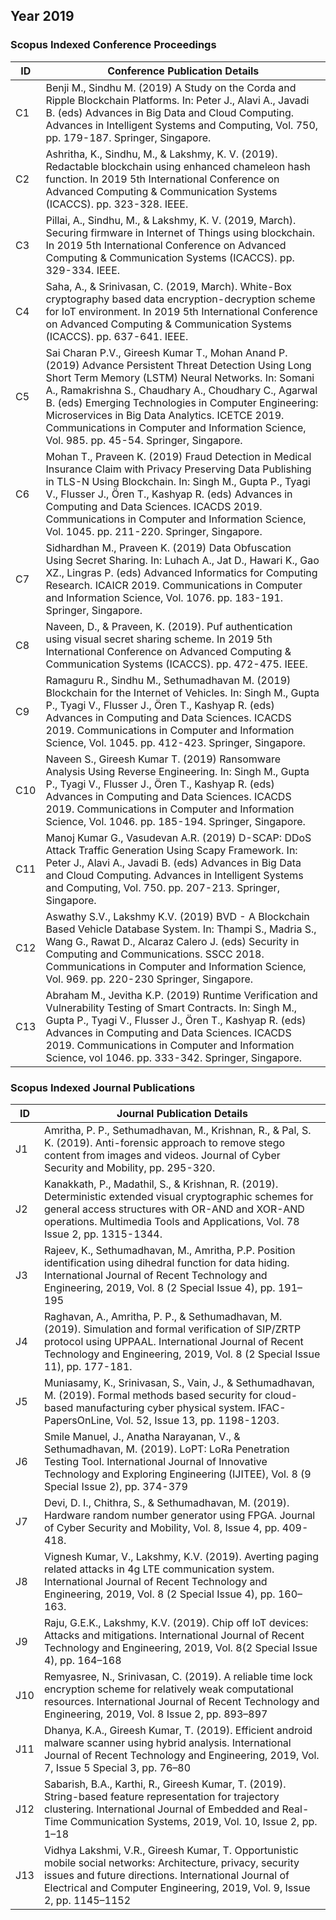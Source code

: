 ## Year 2019
### Scopus Indexed Conference Proceedings

| ID | Conference Publication Details |
| --- | ------------------------------ |
| C1 |	Benji M., Sindhu M. (2019) A Study on the Corda and Ripple Blockchain Platforms. In: Peter J., Alavi A., Javadi B. (eds) Advances in Big Data and Cloud Computing. Advances in Intelligent Systems and Computing, Vol. 750, pp. 179-187. Springer, Singapore. | 
| C2 |	Ashritha, K., Sindhu, M., & Lakshmy, K. V. (2019). Redactable blockchain using enhanced chameleon hash function. In 2019 5th International Conference on Advanced Computing & Communication Systems (ICACCS). pp. 323-328. IEEE. |
| C3 |	Pillai, A., Sindhu, M., & Lakshmy, K. V. (2019, March). Securing firmware in Internet of Things using blockchain. In 2019 5th International Conference on Advanced Computing & Communication Systems (ICACCS). pp. 329-334. IEEE. |
| C4 |	Saha, A., & Srinivasan, C. (2019, March). White-Box cryptography based data encryption-decryption scheme for IoT environment. In 2019 5th International Conference on Advanced Computing & Communication Systems (ICACCS). pp. 637-641. IEEE. |
| C5 |	Sai Charan P.V., Gireesh Kumar T., Mohan Anand P. (2019) Advance Persistent Threat Detection Using Long Short Term Memory (LSTM) Neural Networks. In: Somani A., Ramakrishna S., Chaudhary A., Choudhary C., Agarwal B. (eds) Emerging Technologies in Computer Engineering: Microservices in Big Data Analytics. ICETCE 2019. Communications in Computer and Information Science, Vol. 985. pp. 45-54. Springer, Singapore. |
| C6 |	Mohan T., Praveen K. (2019) Fraud Detection in Medical Insurance Claim with Privacy Preserving Data Publishing in TLS-N Using Blockchain. In: Singh M., Gupta P., Tyagi V., Flusser J., Ören T., Kashyap R. (eds) Advances in Computing and Data Sciences. ICACDS 2019. Communications in Computer and Information Science, Vol. 1045. pp. 211-220. Springer, Singapore. |
| C7 |	Sidhardhan M., Praveen K. (2019) Data Obfuscation Using Secret Sharing. In: Luhach A., Jat D., Hawari K., Gao XZ., Lingras P. (eds) Advanced Informatics for Computing Research. ICAICR 2019. Communications in Computer and Information Science, Vol. 1076. pp. 183-191. Springer, Singapore. |
| C8 |	Naveen, D., & Praveen, K. (2019). Puf authentication using visual secret sharing scheme. In 2019 5th International Conference on Advanced Computing & Communication Systems (ICACCS). pp. 472-475. IEEE. |
| C9 |	Ramaguru R., Sindhu M., Sethumadhavan M. (2019) Blockchain for the Internet of Vehicles. In: Singh M., Gupta P., Tyagi V., Flusser J., Ören T., Kashyap R. (eds) Advances in Computing and Data Sciences. ICACDS 2019. Communications in Computer and Information Science, Vol. 1045. pp. 412-423. Springer, Singapore. |
| C10 |	Naveen S., Gireesh Kumar T. (2019) Ransomware Analysis Using Reverse Engineering. In: Singh M., Gupta P., Tyagi V., Flusser J., Ören T., Kashyap R. (eds) Advances in Computing and Data Sciences. ICACDS 2019. Communications in Computer and Information Science, Vol. 1046. pp. 185-194. Springer, Singapore. |
| C11 |	Manoj Kumar G., Vasudevan A.R. (2019) D-SCAP: DDoS Attack Traffic Generation Using Scapy Framework. In: Peter J., Alavi A., Javadi B. (eds) Advances in Big Data and Cloud Computing. Advances in Intelligent Systems and Computing, Vol. 750. pp. 207-213. Springer, Singapore. |
| C12 |	Aswathy S.V., Lakshmy K.V. (2019) BVD - A Blockchain Based Vehicle Database System. In: Thampi S., Madria S., Wang G., Rawat D., Alcaraz Calero J. (eds) Security in Computing and Communications. SSCC 2018. Communications in Computer and Information Science, Vol. 969. pp. 220-230 Springer, Singapore. |
| C13 |	Abraham M., Jevitha K.P. (2019) Runtime Verification and Vulnerability Testing of Smart Contracts. In: Singh M., Gupta P., Tyagi V., Flusser J., Ören T., Kashyap R. (eds) Advances in Computing and Data Sciences. ICACDS 2019. Communications in Computer and Information Science, vol 1046. pp. 333-342. Springer, Singapore. |

### Scopus Indexed Journal Publications

| ID | Journal Publication Details |
| --- | ------------------------------ |
| J1 |	Amritha, P. P., Sethumadhavan, M., Krishnan, R., & Pal, S. K. (2019). Anti-forensic approach to remove stego content from images and videos. Journal of Cyber Security and Mobility, pp. 295-320. |
| J2 |	Kanakkath, P., Madathil, S., & Krishnan, R. (2019). Deterministic extended visual cryptographic schemes for general access structures with OR-AND and XOR-AND operations. Multimedia Tools and Applications, Vol. 78 Issue 2,  pp. 1315-1344. |
| J3 |	Rajeev, K., Sethumadhavan, M., Amritha, P.P. Position identification using dihedral function for data hiding. International Journal of Recent Technology and Engineering, 2019, Vol. 8 (2 Special Issue 4), pp. 191–195 |
| J4 |	Raghavan, A., Amritha, P. P., & Sethumadhavan, M. (2019). Simulation and formal verification of SIP/ZRTP protocol using UPPAAL. International Journal of Recent Technology and Engineering, 2019, Vol. 8 (2 Special Issue 11), pp. 177-181. |
| J5 |	Muniasamy, K., Srinivasan, S., Vain, J., & Sethumadhavan, M. (2019). Formal methods based security for cloud-based manufacturing cyber physical system. IFAC-PapersOnLine, Vol. 52, Issue 13, pp. 1198-1203. |
| J6 |	Smile Manuel, J., Anatha Narayanan, V., & Sethumadhavan, M. (2019). LoPT: LoRa Penetration Testing Tool. International Journal of Innovative Technology and Exploring Engineering (IJITEE), Vol. 8 (9 Special Issue 2), pp. 374-379 |
| J7 |	Devi, D. I., Chithra, S., & Sethumadhavan, M. (2019). Hardware random number generator using FPGA. Journal of Cyber Security and Mobility, Vol. 8, Issue 4, pp. 409-418. |
| J8 |	Vignesh Kumar, V., Lakshmy, K.V. (2019). Averting paging related attacks in 4g LTE communication system. International Journal of Recent Technology and Engineering, 2019, Vol. 8 (2 Special Issue 4), pp. 160–163. |
| J9 |	Raju, G.E.K., Lakshmy, K.V. (2019). Chip off IoT devices: Attacks and mitigations. International Journal of Recent Technology and Engineering, 2019, Vol. 8(2 Special Issue 4), pp. 164–168 |
| J10 |	Remyasree, N., Srinivasan, C. (2019). A reliable time lock encryption scheme for relatively weak computational resources. International Journal of Recent Technology and Engineering, 2019, Vol. 8 Issue 2, pp. 893–897 |
| J11 |	Dhanya, K.A., Gireesh Kumar, T. (2019). Efficient android malware scanner using hybrid analysis. International Journal of Recent Technology and Engineering, 2019,  Vol. 7, Issue 5 Special 3, pp. 76–80 |
| J12 |	Sabarish, B.A., Karthi, R., Gireesh Kumar, T. (2019). String-based feature representation for trajectory clustering. International Journal of Embedded and Real-Time Communication Systems, 2019, Vol. 10, Issue 2, pp. 1–18 |
| J13 |	Vidhya Lakshmi, V.R., Gireesh Kumar, T. Opportunistic mobile social networks: Architecture, privacy, security issues and future directions. International Journal of Electrical and Computer Engineering, 2019, Vol. 9, Issue 2, pp. 1145–1152 |




























